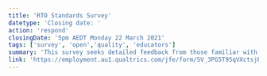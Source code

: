 ```yaml
---
title: 'RTO Standards Survey'
datetype: 'Closing date: '
action: 'respond'
closingDate: '5pm AEDT Monday 22 March 2021'
tags: ['survey', 'open','quality', 'educators']
summary: 'This survey seeks detailed feedback from those familiar with the Standards for RTOs.'
link: 'https://employment.au1.qualtrics.com/jfe/form/SV_3PG5T95qVXctsjP'
---
```


